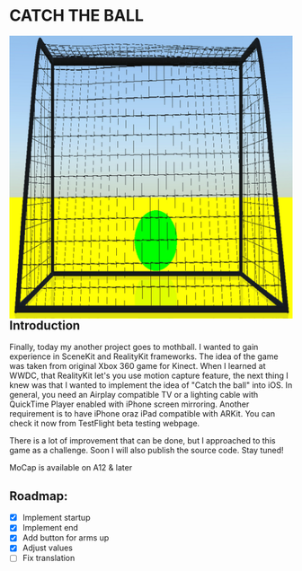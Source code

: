 # CATCH THE BALL

<img src="1024.png" align="right" />

## Introduction

Finally, today my another project goes to mothball. I wanted to gain experience in SceneKit and RealityKit frameworks. The idea of the game was taken from original Xbox 360 game for Kinect. When I learned at WWDC, that RealityKit let's you use motion capture feature, the next thing I knew was that I wanted to implement the idea of "Catch the ball" into iOS. In general, you need an Airplay compatible TV or a lighting cable with QuickTime Player enabled with iPhone screen mirroring. Another requirement is to have iPhone oraz iPad compatible with ARKit. You can check it now from TestFlight beta testing webpage. 

There is a lot of improvement that can be done, but I approached to this game as a challenge. Soon I will also publish the source code. Stay tuned!

MoCap is available on A12 & later

## Roadmap:

 * [x] Implement startup
 * [x] Implement end
 * [x] Add button for arms up
 * [x] Adjust values
 * [ ] Fix translation
